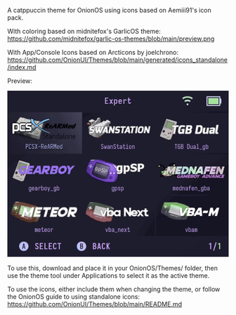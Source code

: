 A catppuccin theme for OnionOS using icons based on Aemiii91's icon pack. 

With coloring based on midnitefox's GarlicOS theme: https://github.com/midnitefox/garlic-os-themes/blob/main/preview.png

With App/Console Icons based on Arcticons by joelchrono: https://github.com/OnionUI/Themes/blob/main/generated/icons_standalone/index.md


Preview:


![](https://github.com/PatientSeb/OnionOs-catppuccin/blob/main/demo2.gif)


To use this, download and place it in your OnionOS/Themes/ folder, then use the theme tool under Applications to select it as the active theme. 

To use the icons, either include them when changing the theme, or follow the OnionOS guide to using standalone icons: https://github.com/OnionUI/Themes/blob/main/README.md
